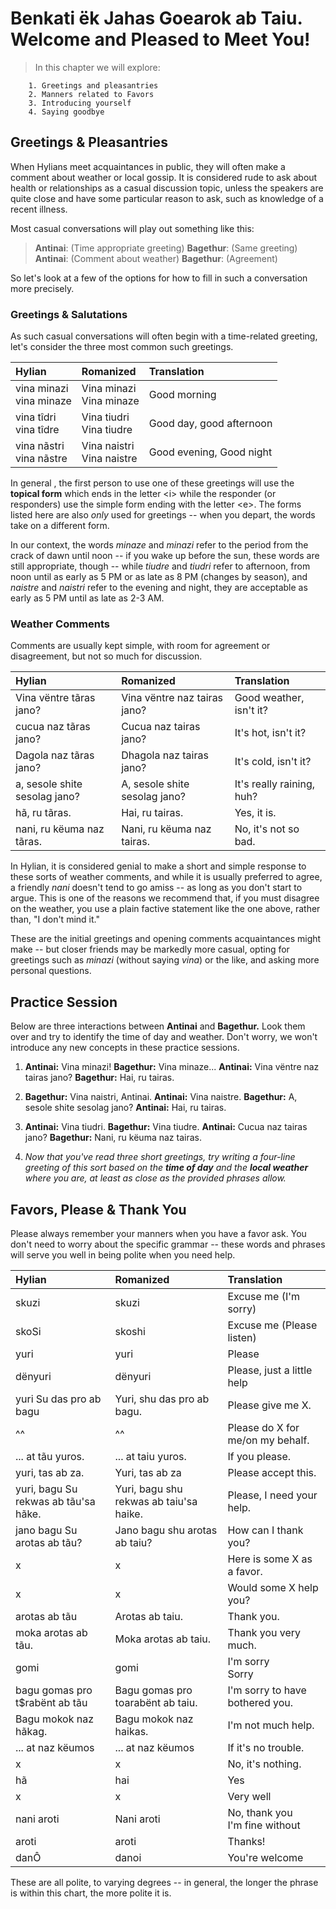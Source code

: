 # Benkati ëk Jahas Goearok ab Taiu.<br>Welcome and Pleased to Meet You!

> In this chapter we will explore:
> 
		1. Greetings and pleasantries
		2. Manners related to Favors
		3. Introducing yourself
		4. Saying goodbye

## Greetings & Pleasantries

When Hylians meet acquaintances in public, they will often make a comment about weather or local gossip. It is considered rude to ask about health or relationships as a casual discussion topic, unless the speakers are quite close and have some particular reason to ask, such as knowledge of a recent illness.

Most casual conversations will play out something like this:

> 	**Antinai**: (Time appropriate greeting)
> 	**Bagethur**: (Same greeting)
> 	**Antinai**: (Comment about weather)
> 	**Bagethur**: (Agreement)

So let's look at a few of the options for how to fill in such a conversation more precisely.

### Greetings & Salutations

As such casual conversations will often begin with a time-related greeting, let's consider the three most common such greetings.

| Hylian | Romanized | Translation |
|:-------|:----------|:------------|
| <span class="hylian_kas">vina minazi<br>vina minaze</span> | Vina minazi<br>Vina minaze | Good morning |
| <span class="hylian_kas">vina tîdri<br>vina tîdre</span> | Vina tiudri<br>Vina tiudre | Good day, good afternoon |
| <span class="hylian_kas">vina nãstri<br>vina nãstre</span> | Vina naistri<br>Vina naistre | Good evening, Good night |

In general , the first person to use one of these greetings will use the **topical form** which ends in the letter \<i\> while the responder (or responders) use the simple form ending with the letter \<e\>. The forms listed here are also _only_ used for greetings -- when you depart, the words take on a different form.

In our context, the words _minaze_ and _minazi_ refer to the period from the crack of dawn until noon -- if you wake up before the sun, these words are still appropriate, though -- while _tiudre_ and _tiudri_ refer to afternoon, from noon until as early as 5 PM or as late as 8 PM (changes by season), and _naistre_ and _naistri_ refer to the evening and night, they are acceptable as early as 5 PM until as late as 2-3 AM.

### Weather Comments

Comments are usually kept simple, with room for agreement or disagreement, but not so much for discussion.

| Hylian                                                        | Romanized                     | Translation               |
| :------------------------------------------------------------ | :---------------------------- | :------------------------ |
| <span class="hylian_kas">Vina vëntre tãras jano?</span>       | Vina vëntre naz tairas jano?  | Good weather, isn't it?   |
| <span class="hylian_kas">cucua naz tãras jano?</span>         | Cucua naz tairas jano?        | It's hot, isn't it?       |
| <span class="hylian_kas">Dagola naz tãras jano?</span>        | Dhagola naz tairas jano?      | It's cold, isn't it?      |
| <span class="hylian_kas">a, sesole shite sesolag jano?</span> | A, sesole shite sesolag jano? | It's really raining, huh? |
| <span class="hylian_kas">hã, ru tãras.</span>                 | Hai, ru tairas.               | Yes, it is.               |
| <span class="hylian_kas">nani, ru këuma naz tãras.</span>     | Nani, ru këuma naz tairas.    | No, it's not so bad.      |

In Hylian, it is considered genial to make a short and simple response to these sorts of weather comments, and while it is usually preferred to agree, a friendly _nani_ doesn't tend to go amiss -- as long as you don't start to argue. This is one of the reasons we recommend that, if you must disagree on the weather, you use a plain factive statement like the one above, rather than, "I don't mind it." 

These are the initial greetings and opening comments acquaintances might make -- but closer friends may be markedly more casual, opting for greetings such as _minazi_ (without saying _vina_) or the like, and asking more personal questions.

## Practice Session

Below are three interactions between **Antinai** and **Bagethur.** Look them over and try to identify the time of day and weather. Don't worry, we won't introduce any new concepts in these practice sessions.

1. **Antinai:** Vina minazi!
    **Bagethur:** Vina minaze...
    **Antinai:** Vina vëntre naz tairas jano?
    **Bagethur:** Hai, ru tairas.

2. **Bagethur:** Vina naistri, Antinai.
    **Antinai:** Vina naistre.
    **Bagethur:** A, sesole shite sesolag jano?
    **Antinai:** Hai, ru tairas.

3. **Antinai:** Vina tiudri.
    **Bagethur:** Vina tiudre.
    **Antinai:** Cucua naz tairas jano?
    **Bagethur:** Nani, ru këuma naz tairas.

4. _Now that you've read three short greetings, try writing a four-line greeting of this sort based on the **time of day** and the **local weather** where you are, at least as close as the provided phrases allow._

## Favors, Please & Thank You

Please always remember your manners when you have a favor ask. You don't need to worry about the specific grammar -- these words and phrases will serve you well in being polite when you need help.

| Hylian | Romanized | Translation |
|:-------|:----------|:------------|
| <span class="hylian_kas">skuzi</span> | skuzi | Excuse me (I'm sorry) |
| <span class="hylian_kas">skoSi</span> | skoshi | Excuse me (Please listen) |
| <span class="hylian_kas">yuri</span> | yuri | Please |
| <span class="hylian_kas">dënyuri</span> | dënyuri | Please, just a little help |
| <span class="hylian_kas">yuri Su das pro ab bagu</span> | Yuri, shu das pro ab bagu. | Please give me X.
| ^^ | ^^ | Please do X for me/on my behalf. |
| <span class="hylian_kas">... at tãu yuros.</span> | ... at taiu yuros. | If you please.
| <span class="hylian_kas">yuri, tas ab za.</span> | Yuri, tas ab za | Please accept this. |
| <span class="hylian_kas">yuri, bagu Su rekwas ab tãu'sa hãke.</span> | Yuri, bagu shu rekwas ab taiu'sa haike. | Please, I need your help. |
| <span class="hylian_kas">jano bagu Su arotas ab tãu?</span> | Jano bagu shu arotas ab taiu? | How can I thank you? |
| <span class="hylian_kas">x</span> | x | Here is some X as a favor. |
| <span class="hylian_kas">x</span> | x | Would some X help you? |
| <span class="hylian_kas">arotas ab tãu</span> | Arotas ab taiu. | Thank you. |
| <span class="hylian_kas">moka arotas ab tãu.</span> | Moka arotas ab taiu. | Thank you very much. |
| <span class="hylian_kas">gomi</span> | gomi | I'm sorry<br>Sorry |
| <span class="hylian_kas">bagu gomas pro t$rabënt ab tãu</span> | Bagu gomas pro toarabënt ab taiu. | I'm sorry to have bothered you. |
| <span class="hylian_kas">Bagu mokok naz hãkag.</span> | Bagu mokok naz haikas. | I'm not much help. |
| <span class="hylian_kas">... at naz këumos</span> | ... at naz këumos | If it's no trouble. |
| <span class="hylian_kas">x</span> | x | No, it's nothing. |
| <span class="hylian_kas">hã</span> | hai | Yes |
| <span class="hylian_kas">x</span> | x | Very well |
| <span class="hylian_kas">nani aroti</span> | Nani aroti | No, thank you<br>I'm fine without |
| <span class="hylian_kas">aroti</span> | aroti | Thanks! |
| <span class="hylian_kas">danÔ</span> | danoi | You're welcome |

These are all polite, to varying degrees -- in general, the longer the phrase is within this chart, the more polite it is.

